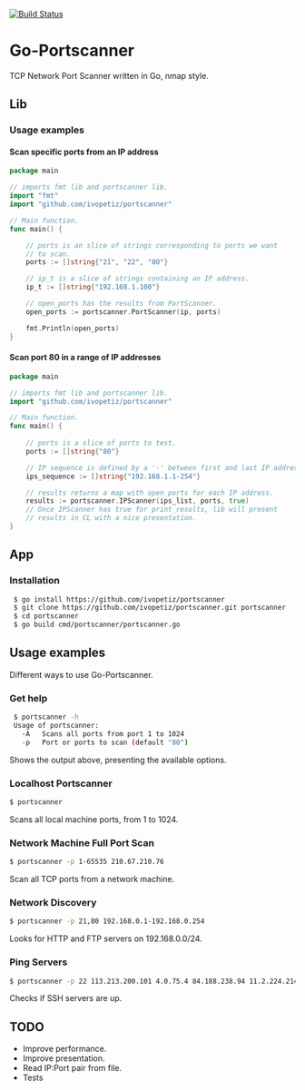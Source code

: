 [![Build Status](https://travis-ci.com/ivopetiz/portscanner.svg?branch=master)](https://travis-ci.com/ivopetiz/portscanner)

# Go-Portscanner

TCP Network Port Scanner written in Go, nmap style.

## Lib

### Usage examples

#### Scan specific ports from an IP address

```go
package main

// imports fmt lib and portscanner lib.
import "fmt"
import "github.com/ivopetiz/portscanner"

// Main function.
func main() {

	// ports is an slice of strings corresponding to ports we want
	// to scan.
	ports := []string{"21", "22", "80"}

	// ip_t is a slice of strings containing an IP address.
	ip_t := []string{"192.168.1.100"}

	// open_ports has the results from PortScanner.
	open_ports := portscanner.PortScanner(ip, ports)

	fmt.Println(open_ports)
}
```

#### Scan port 80 in a range of IP addresses

```go
package main

// imports fmt lib and portscanner lib.
import "github.com/ivopetiz/portscanner"

// Main function.
func main() {
	
	// ports is a slice of ports to test.
	ports := []string{"80"}

	// IP sequence is defined by a '-' between first and last IP address .
	ips_sequence := []string{"192.168.1.1-254"}

	// results returns a map with open ports for each IP address.
	results := portscanner.IPScanner(ips_list, ports, true)
	// Once IPScanner has true for print_results, lib will present
	// results in CL with a nice presentation.
}
```

## App

### Installation

```sh
 $ go install https://github.com/ivopetiz/portscanner
 $ git clone https://github.com/ivopetiz/portscanner.git portscanner
 $ cd portscanner
 $ go build cmd/portscanner/portscanner.go
```

## Usage examples

Different ways to use Go-Portscanner.

### Get help

```sh
 $ portscanner -h
 Usage of portscanner:
   -A   Scans all ports from port 1 to 1024
   -p   Port or ports to scan (default "80")
```

Shows the output above, presenting the available options.

### Localhost Portscanner

```sh
$ portscanner
```

Scans all local machine ports, from 1 to 1024.

### Network Machine Full Port Scan

```sh
$ portscanner -p 1-65535 210.67.210.76
```

Scan all TCP ports from a network machine.

### Network Discovery

```sh
$ portscanner -p 21,80 192.168.0.1-192.168.0.254
```

Looks for HTTP and FTP servers on 192.168.0.0/24.

### Ping Servers

```sh
$ portscanner -p 22 113.213.200.101 4.0.75.4 84.188.238.94 11.2.224.214 153.194.246.247
```

Checks if SSH servers are up.

## TODO

* Improve performance.
* Improve presentation.
* Read IP:Port pair from file.
* Tests